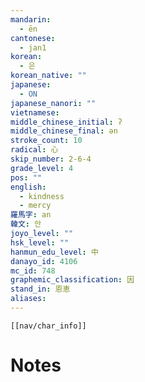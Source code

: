 ```yaml
---
mandarin:
  - ēn
cantonese:
  - jan1
korean:
  - 은
korean_native: ""
japanese:
  - ON
japanese_nanori: ""
vietnamese:
middle_chinese_initial: ʔ
middle_chinese_final: ǝn
stroke_count: 10
radical: 心
skip_number: 2-6-4
grade_level: 4
pos: ""
english:
  - kindness
  - mercy
羅馬字: an
韓文: 안
joyo_level: ""
hsk_level: ""
hanmun_edu_level: 中
danayo_id: 4106
mc_id: 748
graphemic_classification: 因
stand_in: 恩恵
aliases:
---
```

```meta-bind-embed
[[nav/char_info]]
```

# Notes
